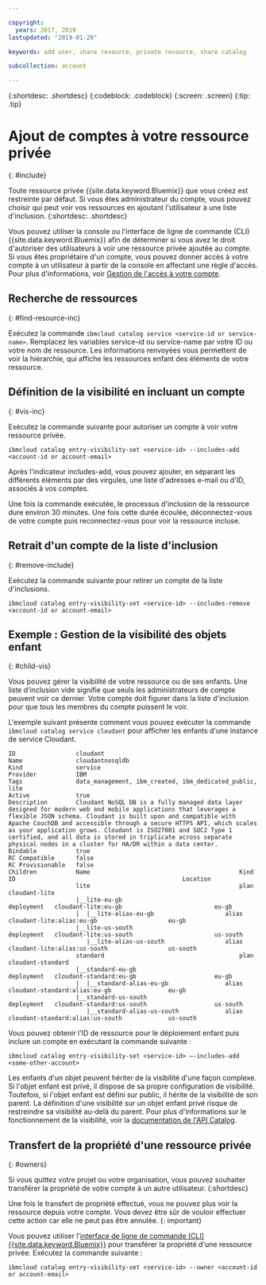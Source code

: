 ```yaml
---

copyright:
  years: 2017, 2019
lastupdated: "2019-01-28"

keywords: add user, share resource, private resource, share catalog

subcollection: account

---
```


{:shortdesc: .shortdesc}
{:codeblock: .codeblock}
{:screen: .screen}
{:tip: .tip}

# Ajout de comptes à votre ressource privée
{: #include}

Toute ressource privée {{site.data.keyword.Bluemix}} que vous créez est restreinte par défaut. Si vous êtes administrateur du compte, vous pouvez choisir qui peut voir vos ressources en ajoutant l'utilisateur à une liste d'inclusion.
{:shortdesc: .shortdesc}

Vous pouvez utiliser la console ou l'interface de ligne de commande (CLI) {{site.data.keyword.Bluemix}} [](/docs/cli/reference/ibmcloud?topic=cloud-cli-ibmcloud_cli) afin de déterminer si vous avez le droit d'autoriser des utilisateurs à voir une ressource privée ajoutée au compte. Si vous êtes propriétaire d'un compte, vous pouvez donner accès à votre compte à un utilisateur à partir de la console en affectant une règle d'accès. Pour plus d'informations, voir [Gestion de l'accès à votre compte](/docs/account?topic=account-find-access).

## Recherche de ressources
{: #find-resource-inc}

Exécutez la commande `ibmcloud catalog service <service-id or service-name>`. Remplacez les variables service-id ou service-name par votre ID ou votre nom de ressource. Les informations renvoyées vous permettent de voir la hiérarchie, qui affiche les ressources enfant des éléments de votre ressource.

## Définition de la visibilité en incluant un compte
{: #vis-inc}

Exécutez la commande suivante pour autoriser un compte à voir votre ressource privée.

`ibmcloud catalog entry-visibility-set <service-id> --includes-add <account-id or account-email>`

Après l'indicateur includes-add, vous pouvez ajouter, en séparant les différents éléments par des virgules, une liste d'adresses e-mail ou d'ID, associés à vos comptes.

Une fois la commande exécutée, le processus d'inclusion de la ressource dure environ 30 minutes. Une fois cette durée écoulée, déconnectez-vous de votre compte puis reconnectez-vous pour voir la ressource incluse.

## Retrait d'un compte de la liste d'inclusion
{: #remove-include}

Exécutez la commande suivante pour retirer un compte de la liste d'inclusions.

`ibmcloud catalog entry-visibility-set <service-id> --includes-remove <account-id or account-email>`

## Exemple : Gestion de la visibilité des objets enfant
{: #child-vis}

Vous pouvez gérer la visibilité de votre ressource ou de ses enfants. Une liste d'inclusion vide signifie que seuls les administrateurs de compte peuvent voir ce dernier. Votre compte doit figurer dans la liste d'inclusion pour que tous les membres du compte puissent le voir.

L'exemple suivant présente comment vous pouvez exécuter la commande `ibmcloud catalog service cloudant` pour afficher les enfants d'une instance de service Cloudant.

```
ID                 cloudant
Name               cloudantnosqldb
Kind               service
Provider           IBM
Tags               data_management, ibm_created, ibm_dedicated_public, lite
Active             true
Description        Cloudant NoSQL DB is a fully managed data layer designed for modern web and mobile applications that leverages a flexible JSON schema. Cloudant is built upon and compatible with Apache CouchDB and accessible through a secure HTTPS API, which scales as your application grows. Cloudant is ISO27001 and SOC2 Type 1 certified, and all data is stored in triplicate across separate physical nodes in a cluster for HA/DR within a data center.
Bindable           true
RC Compatible      false
RC Provisionable   false
Children           Name                                          Kind         ID                                               Location
                   lite                                          plan         cloudant-lite
                   |__lite-eu-gb                             deployment   cloudant-lite:eu-gb                          eu-gb
                   |  |__lite-alias-eu-gb                    alias        cloudant-lite:alias:eu-gb                    eu-gb
                   |__lite-us-south                          deployment   cloudant-lite:us-south                       us-south
                      |__lite-alias-us-south                 alias        cloudant-lite:alias:us-south                 us-south
                   standard                                      plan         cloudant-standard
                   |__standard-eu-gb                         deployment   cloudant-standard:eu-gb                      eu-gb
                   |  |__standard-alias-eu-gb                alias        cloudant-standard:alias:eu-gb                eu-gb
                   |__standard-us-south                      deployment   cloudant-standard:us-south                   us-south
                      |__standard-alias-us-south             alias        cloudant-standard:alias:us-south             us-south
```

Vous pouvez obtenir l'ID de ressource pour le déploiement enfant puis inclure un compte en exécutant la commande suivante :

`ibmcloud catalog entry-visibility-set <service-id> —-includes-add <some-other-account>`

Les enfants d'un objet peuvent hériter de la visibilité d'une façon complexe. Si l'objet enfant est privé, il dispose de sa propre configuration de visibilité. Toutefois, si l'objet enfant est défini sur public, il hérite de la visibilité de son parent. La définition d'une visibilité sur un objet enfant privé risque de restreindre sa visibilité au-delà du parent. Pour plus d'informations sur le fonctionnement de la visibilité, voir la [documentation de l'API Catalog](https://{DomainName}/apidocs/globalcatalog).

## Transfert de la propriété d'une ressource privée
{: #owners}

Si vous quittez votre projet ou votre organisation, vous pouvez souhaiter transférer la propriété de votre compte à un autre utilisateur.
{:shortdesc}

Une fois le transfert de propriété effectué, vous ne pouvez plus voir la ressource depuis votre compte. Vous devez être sûr de vouloir effectuer cette action car elle ne peut pas être annulée.
{: important}

Vous pouvez utiliser l'[interface de ligne de commande (CLI) {{site.data.keyword.Bluemix}}](/docs/cli/reference/ibmcloud?topic=cloud-cli-ibmcloud_cli) pour transférer la propriété d'une ressource privée. Exécutez la commande suivante :

`ibmcloud catalog entry-visibility-set <service-id> --owner <account-id or account-email>`
